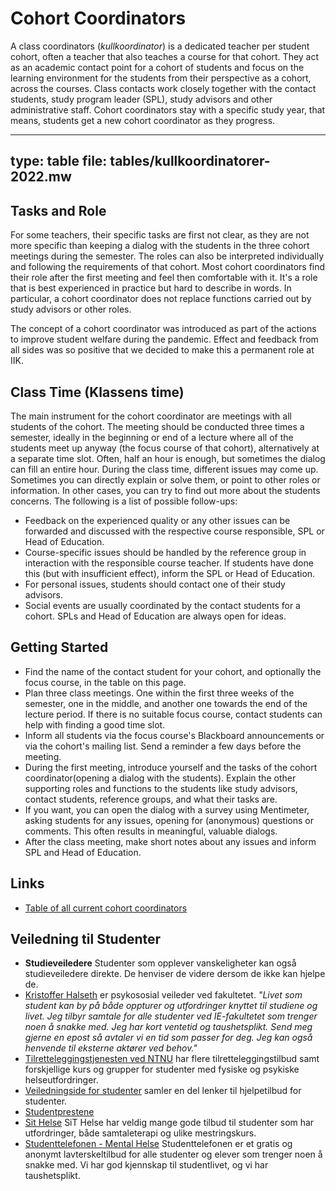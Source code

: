 # Cohort Coordinators

A class coordinators (_kullkoordinator_) is a dedicated teacher per student cohort, often a teacher that also teaches a course for that cohort. They act as an academic contact point for a cohort of students and focus on the learning environment for the students from their perspective as a cohort, across the courses. Class contacts work closely together with the contact students, study program leader (SPL), study advisors and other administrative staff. Cohort coordinators stay with a specific study year, that means, students get a new cohort coordinator as they progress.

---
type: table
file: tables/kullkoordinatorer-2022.mw
---


## Tasks and Role

For some teachers, their specific tasks are first not clear, as they are not more specific than keeping a dialog with the students in the three cohort meetings during the semester. The roles can also be interpreted individually and following the requirements of that cohort. Most cohort coordinators find their role after the first meeting and feel then comfortable with it. It's a role that is best experienced in practice but hard to describe in words. In particular, a cohort coordinator does not replace functions carried out by study advisors or other roles.

The concept of a cohort coordinator was introduced as part of the actions to improve student welfare during the pandemic. Effect and feedback from all sides was so positive that we decided to make this a permanent role at IIK.

## Class Time (Klassens time)

The main instrument for the cohort coordinator are meetings with all students of the cohort. The meeting should be conducted three times a semester, ideally in the beginning or end of a lecture where all of the students meet up anyway (the focus course of that cohort), alternatively at a separate time slot. Often, half an hour is enough, but sometimes the dialog can fill an entire hour. During the class time, different issues may come up. Sometimes you can directly explain or solve them, or point to other roles or information. In other cases, you can try to find out more about the students concerns. The following is a list of possible follow-ups:

* Feedback on the experienced quality or any other issues can be forwarded and discussed with the respective course responsible, SPL or Head of 
Education.
* Course-specific issues should be handled by the reference group in interaction with the responsible course teacher. If students have done this (but with insufficient effect), inform the SPL or Head of Education.
* For personal issues, students should contact one of their study advisors.
* Social events are usually coordinated by the contact students for a cohort. SPLs and Head of Education are always open for ideas.


## Getting Started

* Find the name of the contact student for your cohort, and optionally the focus course, in the table on this page.
* Plan three class meetings. One within the first three weeks of the semester, one in the middle, and another one towards the end of the lecture period. If there is no suitable focus course, contact students can help with finding a good time slot.
* Inform all students via the focus course's Blackboard announcements or via the cohort's mailing list. Send a reminder a few days before the meeting.
* During the first meeting, introduce yourself and the tasks of the cohort coordinator(opening a dialog with the students). Explain the other supporting roles and functions to the students like study advisors, contact students, reference groups, and what their tasks are.
* If you want, you can open the dialog with a survey using Mentimeter, asking students for any issues, opening for (anonymous) questions or comments. This often results in meaningful, valuable dialogs.
* After the class meeting, make short notes about any issues and inform SPL and Head of Education.


## Links

* [Table of all current cohort coordinators](https://innsida.ntnu.no/wiki/-/wiki/English/Studies+at+IIK)


## Veiledning til Studenter


* **Studieveiledere** Studenter som opplever vanskeligheter kan også studieveiledere direkte. De henviser de videre dersom de ikke kan hjelpe de.
* [Kristoffer Halseth](https://innsida.ntnu.no/person/krihalse) er psykososial veileder ved fakultetet. _"Livet som student kan by på både oppturer og utfordringer knyttet til studiene og livet. Jeg tilbyr samtale for alle studenter ved IE-fakultetet som trenger noen å snakke med. Jeg har kort ventetid og taushetsplikt. Send meg gjerne en epost så avtaler vi en tid som passer for deg. Jeg kan også henvende til eksterne aktører ved behov."_
* [Tilretteleggingstjenesten ved NTNU](https://i.ntnu.no/tilrettelegging) har flere tilretteleggingstilbud samt forskjellige kurs og grupper for studenter med fysiske og psykiske helseutfordringer.
* [Veiledningside for studenter](https://i.ntnu.no/veiledning) samler en del lenker til hjelpetilbud for studenter.
* [Studentprestene](https://i.ntnu.no/wiki/-/wiki/Norsk/Studentprest)
* [Sit Helse](https://www.sit.no/helse) SiT Helse har veldig mange gode tilbud til studenter som har utfordringer, både samtaleterapi og ulike mestringskurs.
* [Studenttelefonen - Mental Helse](https://mentalhelse.no/fa-hjelp/studenttelefonen) Studenttelefonen er et gratis og anonymt lavterskeltilbud for alle studenter og elever som trenger noen å snakke med. Vi har god kjennskap til studentlivet, og vi har taushetsplikt.

